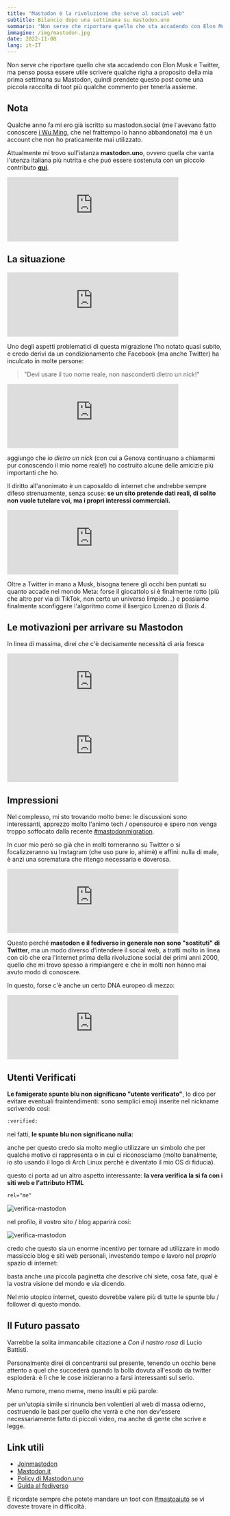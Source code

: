 ```yaml
---
title: "Mastodon è la rivoluzione che serve al social web"
subtitle: Bilancio dopo una settimana su mastodon.uno
sommario: "Non serve che riportare quello che sta accadendo con Elon Musk e Twitter, ma penso possa essere utile scrivere qualche righa a proposito della mia prima settimana su Mastodon..."
immagine: /img/mastodon.jpg
date: 2022-11-08
lang: it-IT
---
```


Non serve che riportare quello che sta accadendo con Elon Musk e Twitter, ma penso possa essere utile scrivere qualche righa a proposito della mia prima settimana su Mastodon, quindi prendete questo post come una piccola raccolta di toot più qualche commento per tenerla assieme. 

## Nota

Qualche anno fa mi ero già iscritto su mastodon.social (me l'avevano fatto conoscere [i Wu Ming](https://www.wumingfoundation.com/giap/tag/mastodon/), che nel frattempo lo hanno abbandonato) ma è un account che non ho praticamente mai utilizzato. 

Attualmente mi trovo sull'istanza **mastodon.uno**, ovvero quella che vanta l'utenza italiana più nutrita e che può essere sostenuta con un piccolo contributo [**qui**](https://liberapay.com/mastodonitalia/).

<iframe src="https://mastodon.uno/@mastodon/109008497940189984/embed" class="mastodon-embed" style="max-width: 100%; border: 0" width="400" allowfullscreen="allowfullscreen"></iframe><script src="https://mastodon.uno/embed.js" async="async"></script>

## La situazione

<iframe src="https://mastodon.uno/@xabacadabra/109278794391509932/embed" class="mastodon-embed" style="max-width: 100%; border: 0" width="400" allowfullscreen="allowfullscreen"></iframe><script src="https://mastodon.uno/embed.js" async="async"></script>

Uno degli aspetti problematici di questa migrazione l'ho notato quasi subito, e credo derivi da un condizionamento che Facebook (ma anche Twitter) ha inculcato in molte persone: 

> "Devi usare il tuo nome reale, non nasconderti dietro un nick!"

<iframe src="https://mastodon.uno/@xabacadabra/109297534938921342/embed" class="mastodon-embed" style="max-width: 100%; border: 0" width="400" allowfullscreen="allowfullscreen"></iframe><script src="https://mastodon.uno/embed.js" async="async"></script>

aggiungo che io _dietro un nick_ (con cui a Genova continuano a chiamarmi pur conoscendo il mio nome reale!) ho costruito alcune delle amicizie più importanti che ho.

Il diritto all'anonimato è un caposaldo di internet che andrebbe sempre difeso strenuamente, senza scuse: **se un sito pretende dati reali, di solito non vuole tutelare voi, ma i propri interessi commerciali.**

<iframe src="https://mastodon.uno/@xabacadabra/109299168096126641/embed" class="mastodon-embed" style="max-width: 100%; border: 0" width="400" allowfullscreen="allowfullscreen"></iframe><script src="https://mastodon.uno/embed.js" async="async"></script>

Oltre a Twitter in mano a Musk, bisogna tenere gli occhi ben puntati su quanto accade nel mondo Meta: forse il giocattolo si è finalmente rotto (più che altro per via di TikTok, non certo un universo limpido...) e possiamo finalmente sconfiggere l'algoritmo come il lisergico Lorenzo di _Boris 4_.

## Le motivazioni per arrivare su Mastodon

In linea di massima, direi che c'è decisamente necessità di aria fresca

<iframe src="https://mastodon.uno/@FraZan999/109286155331556099/embed" class="mastodon-embed" style="max-width: 100%; border: 0" width="400" allowfullscreen="allowfullscreen"></iframe><script src="https://mastodon.uno/embed.js" async="async"></script>

<iframe src="https://mastodon.uno/@piccia/109299167898523995/embed" class="mastodon-embed" style="max-width: 100%; border: 0" width="400" allowfullscreen="allowfullscreen"></iframe><script src="https://mastodon.uno/embed.js" async="async"></script>

## Impressioni

Nel complesso, mi sto trovando molto bene: le discussioni sono interessanti, apprezzo molto l'animo tech / opensource e spero non venga troppo soffocato dalla recente [#mastodonmigration](https://mastodon.uno/web/tags/mastodonmigration).

In cuor mio però so già che in molti torneranno su Twitter o si focalizzeranno su Instagram (che uso pure io, ahimè) e affini: nulla di male, è anzi una scrematura che ritengo necessaria e doverosa.

<iframe src="https://fosstodon.org/@amoroso/109297055200582326/embed" class="mastodon-embed" style="max-width: 100%; border: 0" width="400" allowfullscreen="allowfullscreen"></iframe>

Questo perché **mastodon e il fediverso in generale non sono "sostituti" di Twitter**, ma un modo diverso d'intendere il social web, a tratti molto in linea con ciò che era l'internet prima della rivoluzione social dei primi anni 2000, quello che mi trovo spesso a rimpiangere e che in molti non hanno mai avuto modo di conoscere. 

In questo, forse c'è anche un certo DNA europeo di mezzo:

<iframe src="https://mastodon.uno/@xabacadabra/109302618031710218/embed" class="mastodon-embed" style="max-width: 100%; border: 0" width="400" allowfullscreen="allowfullscreen"></iframe><script src="https://mastodon.uno/embed.js" async="async"></script>

## Utenti Verificati

**Le famigerate spunte blu non significano "utente verificato"**, lo dico per evitare eventuali fraintendimenti: sono semplici emoji inserite nel nickname scrivendo così: 

```html
:verified:
```

nei fatti, **le spunte blu non significano nulla:**

anche per questo credo sia molto meglio utilizzare un simbolo che per qualche motivo ci rappresenta o in cui ci riconosciamo (molto banalmente, io sto usando il logo di Arch Linux perchè è diventato il mio OS di fiducia).

questo ci porta ad un altro aspetto interessante: **la vera verifica la si fa con i siti web e l'attributo HTML** 

```html 
rel="me"
```

![verifica-mastodon](/img/mastodon_verifica.jpg)

nel profilo, il vostro sito / blog apparirà così:

![verifica-mastodon](/img/mastodon_verifica2.jpg)

credo che questo sia un enorme incentivo per tornare ad utilizzare in modo massiccio blog e siti web personali, investendo tempo e lavoro nel _proprio_ spazio di internet: 

basta anche una piccola paginetta che descrive chi siete, cosa fate, qual è la vostra visione del mondo e via dicendo. 

Nel mio utopico internet, questo dovrebbe valere più di tutte le spunte blu / follower di questo mondo.

## Il Futuro passato

Varrebbe la solita immancabile citazione a _Con il nastro rosa_ di Lucio Battisti.

Personalmente direi di concentrarsi sul presente, tenendo un occhio bene attento a quel che succederà quando la bolla dovuta all'esodo da twitter esploderà: è lì che le cose inizieranno a farsi interessanti sul serio.

Meno rumore, meno meme, meno insulti e più parole: 

per un'utopia simile si rinuncia ben volentieri al web di massa odierno, costruendo le basi per quello che verrà e che non dev'essere necessariamente fatto di piccoli video, ma anche di gente che scrive e legge.

## Link utili

- [Joinmastodon](https://joinmastodon.org/it)
- [Mastodon.it](https://mastodon.it/)
- [Policy di Mastodon.uno](https://noblogo.org/mastodon/chi-siamo)
- [Guida al fediverso](https://noblogo.org/devol/fediverso)

E ricordate sempre che potete mandare un toot con [#mastoaiuto](https://mastodon.uno/web/tags/mastoaiuto) se vi doveste trovare in difficoltà.